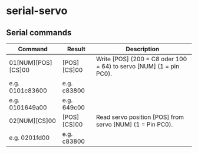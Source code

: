 serial-servo
============

## Serial commands

| Command		| Result		| Description								|
| --------------------- | --------------------- | --------------------------------------------------------------------- |
| 01[NUM][POS][CS]00	| [POS][CS]00		| Write [POS] (200 = C8 oder 100 = 64) to servo [NUM] (1 = pin PC0).	|
| e.g. 0101c83600	| e.g. c83800		|									|
| e.g. 0101649a00	| e.g. 649c00		|									|
| 02[NUM][CS]00		| [POS][CS]00		| Read servo position [POS] from servo [NUM] (1 = Pin PC0).		|
| e.g. 0201fd00		| e.g. c83800		|									|

